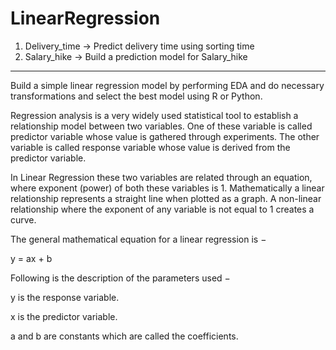 # LinearRegression

1) Delivery_time -> Predict delivery time using sorting time 
2) Salary_hike -> Build a prediction model for Salary_hike

------------------------------------------------------------

Build a simple linear regression model by performing EDA and do necessary transformations and select the best model using R or Python.

Regression analysis is a very widely used statistical tool to establish a relationship model between two variables. One of these variable is called predictor variable whose value is gathered through experiments. The other variable is called response variable whose value is derived from the predictor variable.

In Linear Regression these two variables are related through an equation, where exponent (power) of both these variables is 1. Mathematically a linear relationship represents a straight line when plotted as a graph. A non-linear relationship where the exponent of any variable is not equal to 1 creates a curve.

The general mathematical equation for a linear regression is −

y = ax + b

Following is the description of the parameters used −

y is the response variable.

x is the predictor variable.

a and b are constants which are called the coefficients.
